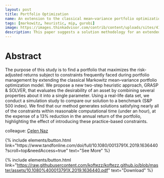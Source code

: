 ```yaml
---
layout: post
title: Portfolio Optimization
name: An extension to the classical mean–variance portfolio optimization model
tags: [markowitz, heuristic, mip, gurobi]
image: https://images.thinkadvisor.com/contrib/content/uploads/sites/415/2019/04/Markowitz_Harry_BW_MI.jpg
description: This paper suggests a solution methodology for an extended portfolio optimization 
---
```


# Abstract

The purpose of this study is to find a portfolio that maximizes the risk-adjusted returns subject to constraints frequently faced during portfolio management by extending the classical Markowitz mean–variance portfolio optimization model. We propose a new two-step heuristic approach, GRASP & SOLVER, that evaluates the desirability of an asset by combining several properties about it into a single parameter. Using a real-life data set, we conduct a simulation study to compare our solution to a benchmark (S&P 500 index). We find that our method generates solutions satisfying nearly all of the constraints within reasonable computational time (under an hour), at the expense of a 13% reduction in the annual return of the portfolio, highlighting the effect of introducing these practice-based constraints.

colleague: [Çelen Naz](https://github.com/celennazotken)

<p class="text-center">
{% include elements/button.html link="https://www.tandfonline.com/doi/full/10.1080/0013791X.2019.1636440?scroll=top&needAccess=true" text="See More" %}
  
{% include elements/button.html link="https://raw.githubusercontent.com/koftezz/koftezz.github.io/blob/master/assets/10.1080%400013791X.2019.1636440.pdf" text="Download" %}
</p>

